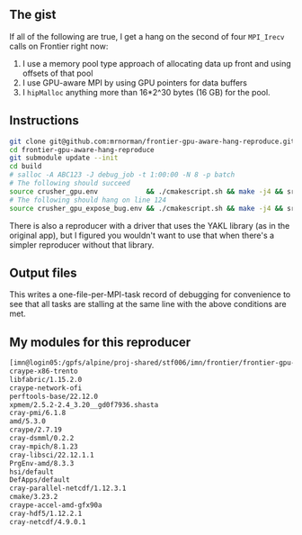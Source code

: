 ## The gist

If all of the following are true, I get a hang on the second of four `MPI_Irecv` calls on Frontier right now:
1. I use a memory pool type approach of allocating data up front and using offsets of that pool
2. I use GPU-aware MPI by using GPU pointers for data buffers
3. I `hipMalloc` anything more than 16*2^30 bytes (16 GB) for the pool.

## Instructions

```bash
git clone git@github.com:mrnorman/frontier-gpu-aware-hang-reproduce.git
cd frontier-gpu-aware-hang-reproduce
git submodule update --init
cd build
# salloc -A ABC123 -J debug_job -t 1:00:00 -N 8 -p batch
# The following should succeed
source crusher_gpu.env            && ./cmakescript.sh && make -j4 && srun -N8 -n64 --gpus-per-node=8 --ntasks-per-gpu=1 -c 1 --gpu-bind=closest ./driver_without_yakl
# The following should hang on line 124
source crusher_gpu_expose_bug.env && ./cmakescript.sh && make -j4 && srun -N8 -n64 --gpus-per-node=8 --ntasks-per-gpu=1 -c 1 --gpu-bind=closest ./driver_without_yakl
```

There is also a reproducer with a driver that uses the YAKL library (as in the original app), but I figured you wouldn't want to use that when there's a simpler reproducer without that library.

## Output files

This writes a one-file-per-MPI-task record of debugging for convenience to see that all tasks are stalling at the same line with the above conditions are met.

## My modules for this reproducer

```bash
[imn@login05:/gpfs/alpine/proj-shared/stf006/imn/frontier/frontier-gpu-aware-hang-reproduce/build] 8-) module -t list
craype-x86-trento
libfabric/1.15.2.0
craype-network-ofi
perftools-base/22.12.0
xpmem/2.5.2-2.4_3.20__gd0f7936.shasta
cray-pmi/6.1.8
amd/5.3.0
craype/2.7.19
cray-dsmml/0.2.2
cray-mpich/8.1.23
cray-libsci/22.12.1.1
PrgEnv-amd/8.3.3
hsi/default
DefApps/default
cray-parallel-netcdf/1.12.3.1
cmake/3.23.2
craype-accel-amd-gfx90a
cray-hdf5/1.12.2.1
cray-netcdf/4.9.0.1
```
